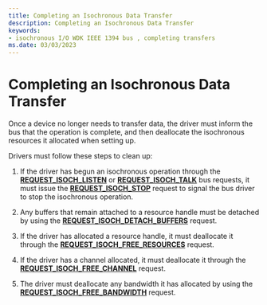 ```yaml
---
title: Completing an Isochronous Data Transfer
description: Completing an Isochronous Data Transfer
keywords:
- isochronous I/O WDK IEEE 1394 bus , completing transfers
ms.date: 03/03/2023
---
```


# Completing an Isochronous Data Transfer





Once a device no longer needs to transfer data, the driver must inform the bus that the operation is complete, and then deallocate the isochronous resources it allocated when setting up.

Drivers must follow these steps to clean up:

1.  If the driver has begun an isochronous operation through the [**REQUEST_ISOCH_LISTEN**](/windows-hardware/drivers/ddi/1394/ni-1394-ioctl_1394_class) or [**REQUEST_ISOCH_TALK**](/windows-hardware/drivers/ddi/1394/ni-1394-ioctl_1394_class) bus requests, it must issue the [**REQUEST_ISOCH_STOP**](/windows-hardware/drivers/ddi/1394/ni-1394-ioctl_1394_class) request to signal the bus driver to stop the isochronous operation.

2.  Any buffers that remain attached to a resource handle must be detached by using the [**REQUEST_ISOCH_DETACH_BUFFERS**](/windows-hardware/drivers/ddi/1394/ni-1394-ioctl_1394_class) request.

3.  If the driver has allocated a resource handle, it must deallocate it through the [**REQUEST_ISOCH_FREE_RESOURCES**](/windows-hardware/drivers/ddi/1394/ni-1394-ioctl_1394_class) request.

4.  If the driver has a channel allocated, it must deallocate it through the [**REQUEST_ISOCH_FREE_CHANNEL**](/windows-hardware/drivers/ddi/1394/ni-1394-ioctl_1394_class) request.

5.  The driver must deallocate any bandwidth it has allocated by using the [**REQUEST_ISOCH_FREE_BANDWIDTH**](/windows-hardware/drivers/ddi/1394/ni-1394-ioctl_1394_class) request.



 




